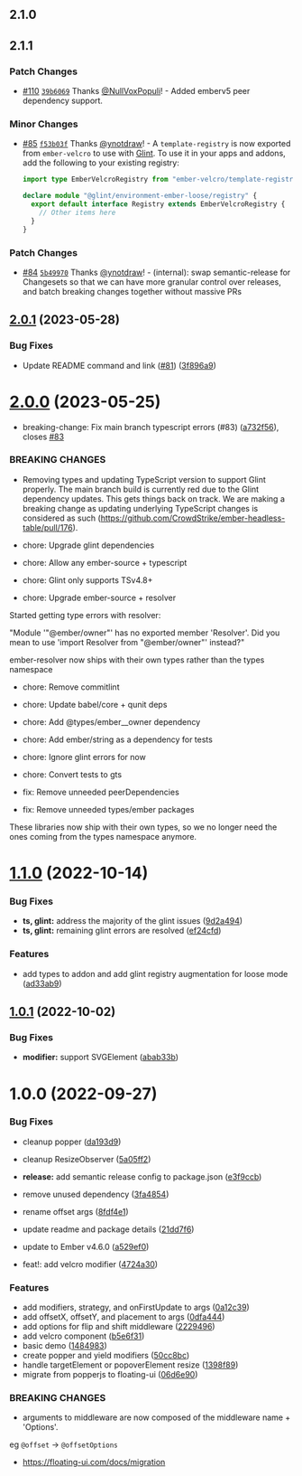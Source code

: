 ## 2.1.0

## 2.1.1

### Patch Changes

- [#110](https://github.com/CrowdStrike/ember-velcro/pull/110) [`39b6069`](https://github.com/CrowdStrike/ember-velcro/commit/39b60690d6b130180166bd67891ed6d7617c4074) Thanks [@NullVoxPopuli](https://github.com/NullVoxPopuli)! - Added emberv5 peer dependency support.

### Minor Changes

- [#85](https://github.com/CrowdStrike/ember-velcro/pull/85) [`f53b03f`](https://github.com/CrowdStrike/ember-velcro/commit/f53b03fa16b2e33a7fb4e02fcf2368587df678ae) Thanks [@ynotdraw](https://github.com/ynotdraw)! - A `template-registry` is now exported from `ember-velcro` to use with [Glint](https://typed-ember.gitbook.io/glint/). To use it in your apps and addons, add the following to your existing registry:

  ```ts
  import type EmberVelcroRegistry from "ember-velcro/template-registry";

  declare module "@glint/environment-ember-loose/registry" {
    export default interface Registry extends EmberVelcroRegistry {
      // Other items here
    }
  }
  ```

### Patch Changes

- [#84](https://github.com/CrowdStrike/ember-velcro/pull/84) [`5b49970`](https://github.com/CrowdStrike/ember-velcro/commit/5b499701a013c62f2d3636d1e34506595beeb3f2) Thanks [@ynotdraw](https://github.com/ynotdraw)! - (internal): swap semantic-release for Changesets so that we can have more granular control over releases, and batch breaking changes together without massive PRs

## [2.0.1](https://github.com/CrowdStrike/ember-velcro/compare/v2.0.0...v2.0.1) (2023-05-28)

### Bug Fixes

- Update README command and link ([#81](https://github.com/CrowdStrike/ember-velcro/issues/81)) ([3f896a9](https://github.com/CrowdStrike/ember-velcro/commit/3f896a9c3c41c1e2d5c63a8ad0e747e46150fd46))

# [2.0.0](https://github.com/CrowdStrike/ember-velcro/compare/v1.1.0...v2.0.0) (2023-05-25)

- breaking-change: Fix main branch typescript errors (#83) ([a732f56](https://github.com/CrowdStrike/ember-velcro/commit/a732f563e2893e9822bc3c03edfea7ecb5fd364f)), closes [#83](https://github.com/CrowdStrike/ember-velcro/issues/83)

### BREAKING CHANGES

- Removing types and updating TypeScript version to support Glint properly. The main branch build is currently red due to the Glint dependency updates. This gets things back on track. We are making a breaking change as updating underlying TypeScript changes is considered as such (https://github.com/CrowdStrike/ember-headless-table/pull/176).

- chore: Upgrade glint dependencies

- chore: Allow any ember-source + typescript

- chore: Glint only supports TSv4.8+

- chore: Upgrade ember-source + resolver

Started getting type errors with resolver:

"Module '"@ember/owner"' has no exported member 'Resolver'. Did you mean to use 'import Resolver from "@ember/owner"' instead?"

ember-resolver now ships with their own types rather than the types namespace

- chore: Remove commitlint

- chore: Update babel/core + qunit deps

- chore: Add @types/ember\_\_owner dependency

- chore: Add ember/string as a dependency for tests

- chore: Ignore glint errors for now

- chore: Convert tests to gts

- fix: Remove unneeded peerDependencies

- fix: Remove unneeded types/ember packages

These libraries now ship with their own types, so we no longer need the ones coming from the types namespace anymore.

# [1.1.0](https://github.com/CrowdStrike/ember-velcro/compare/v1.0.1...v1.1.0) (2022-10-14)

### Bug Fixes

- **ts, glint:** address the majority of the glint issues ([9d2a494](https://github.com/CrowdStrike/ember-velcro/commit/9d2a49445787e5aa3e6ad4f405c4e78f11fd32ce))
- **ts, glint:** remaining glint errors are resolved ([ef24cfd](https://github.com/CrowdStrike/ember-velcro/commit/ef24cfd5132b9f231502a6e1639c0f2659653f79))

### Features

- add types to addon and add glint registry augmentation for loose mode ([ad33ab9](https://github.com/CrowdStrike/ember-velcro/commit/ad33ab9b4ac799c12cc83a4d65c1c6c69c704164))

## [1.0.1](https://github.com/camskene/ember-velcro/compare/v1.0.0...v1.0.1) (2022-10-02)

### Bug Fixes

- **modifier:** support SVGElement ([abab33b](https://github.com/camskene/ember-velcro/commit/abab33be4b70bacec9823ecc0ee93531a6d65331))

# 1.0.0 (2022-09-27)

### Bug Fixes

- cleanup popper ([da193d9](https://github.com/camskene/ember-velcro/commit/da193d97e696d12a2c5ba44f63d1c7a1d09e926c))
- cleanup ResizeObserver ([5a05ff2](https://github.com/camskene/ember-velcro/commit/5a05ff26fb8981a1ba28401dc66cb80508ffb834))
- **release:** add semantic release config to package.json ([e3f9ccb](https://github.com/camskene/ember-velcro/commit/e3f9ccbb412d37c095e654fa3857b9b648227709))
- remove unused dependency ([3fa4854](https://github.com/camskene/ember-velcro/commit/3fa4854505d7309d4f9615eb8281cf05299a5f21))
- rename offset args ([8fdf4e1](https://github.com/camskene/ember-velcro/commit/8fdf4e18a5737f44211b4ee9a6f09f73678f4dca))
- update readme and package details ([21dd7f6](https://github.com/camskene/ember-velcro/commit/21dd7f6744be5efa5708c8e476e9266b1eb1f5d6))
- update to Ember v4.6.0 ([a529ef0](https://github.com/camskene/ember-velcro/commit/a529ef09a9370f974304b8e9debf1880eb5ffe7b))

- feat!: add velcro modifier ([4724a30](https://github.com/camskene/ember-velcro/commit/4724a30e4f3326a3909efede31124cc3cced2862))

### Features

- add modifiers, strategy, and onFirstUpdate to args ([0a12c39](https://github.com/camskene/ember-velcro/commit/0a12c3948fdebe59388d1c25b129a1b199efc465))
- add offsetX, offsetY, and placement to args ([0dfa444](https://github.com/camskene/ember-velcro/commit/0dfa4440063a0e2d6ee74fd0ceb42879c92630ce))
- add options for flip and shift middleware ([2229496](https://github.com/camskene/ember-velcro/commit/2229496be892572a0953ab113541f0eda490787d))
- add velcro component ([b5e6f31](https://github.com/camskene/ember-velcro/commit/b5e6f313a38b0eb359bdc7d5d6ce96d38295c6f1))
- basic demo ([1484983](https://github.com/camskene/ember-velcro/commit/148498338e5eac273eb2f16da0f7a72e68152a1e))
- create popper and yield modifiers ([50cc8bc](https://github.com/camskene/ember-velcro/commit/50cc8bc2118ea1202ad24f200b957d728fab2b51))
- handle targetElement or popoverElement resize ([1398f89](https://github.com/camskene/ember-velcro/commit/1398f89a9586b901248e85490a6427df67a4e50c))
- migrate from popperjs to floating-ui ([06d6e90](https://github.com/camskene/ember-velcro/commit/06d6e90cd706159b6b189d644d0bc8a65229c5c4))

### BREAKING CHANGES

- arguments to middleware are now composed of the
  middleware name + 'Options'.

eg `@offset` -> `@offsetOptions`

- https://floating-ui.com/docs/migration
